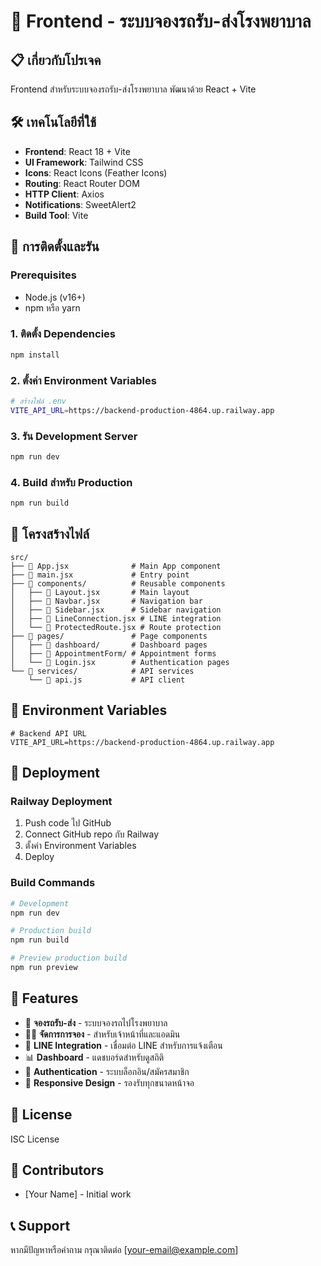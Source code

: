 # 🚌 Frontend - ระบบจองรถรับ-ส่งโรงพยาบาล

## 📋 เกี่ยวกับโปรเจค

Frontend สำหรับระบบจองรถรับ-ส่งโรงพยาบาล พัฒนาด้วย React + Vite

## 🛠️ เทคโนโลยีที่ใช้

- **Frontend**: React 18 + Vite
- **UI Framework**: Tailwind CSS
- **Icons**: React Icons (Feather Icons)
- **Routing**: React Router DOM
- **HTTP Client**: Axios
- **Notifications**: SweetAlert2
- **Build Tool**: Vite

## 🚀 การติดตั้งและรัน

### Prerequisites
- Node.js (v16+)
- npm หรือ yarn

### 1. ติดตั้ง Dependencies
```bash
npm install
```

### 2. ตั้งค่า Environment Variables
```bash
# สร้างไฟล์ .env
VITE_API_URL=https://backend-production-4864.up.railway.app
```

### 3. รัน Development Server
```bash
npm run dev
```

### 4. Build สำหรับ Production
```bash
npm run build
```

## 📁 โครงสร้างไฟล์

```
src/
├── 📄 App.jsx              # Main App component
├── 📄 main.jsx             # Entry point
├── 📁 components/          # Reusable components
│   ├── 📄 Layout.jsx       # Main layout
│   ├── 📄 Navbar.jsx       # Navigation bar
│   ├── 📄 Sidebar.jsx      # Sidebar navigation
│   ├── 📄 LineConnection.jsx # LINE integration
│   └── 📄 ProtectedRoute.jsx # Route protection
├── 📁 pages/               # Page components
│   ├── 📁 dashboard/       # Dashboard pages
│   ├── 📁 AppointmentForm/ # Appointment forms
│   └── 📄 Login.jsx        # Authentication pages
└── 📁 services/            # API services
    └── 📄 api.js           # API client
```

## 🔧 Environment Variables

```env
# Backend API URL
VITE_API_URL=https://backend-production-4864.up.railway.app
```

## 🚀 Deployment

### Railway Deployment
1. Push code ไป GitHub
2. Connect GitHub repo กับ Railway
3. ตั้งค่า Environment Variables
4. Deploy

### Build Commands
```bash
# Development
npm run dev

# Production build
npm run build

# Preview production build
npm run preview
```

## 📱 Features

- 🏥 **จองรถรับ-ส่ง** - ระบบจองรถไปโรงพยาบาล
- 👨‍⚕️ **จัดการการจอง** - สำหรับเจ้าหน้าที่และแอดมิน
- 📱 **LINE Integration** - เชื่อมต่อ LINE สำหรับการแจ้งเตือน
- 📊 **Dashboard** - แดชบอร์ดสำหรับดูสถิติ
- 🔐 **Authentication** - ระบบล็อกอิน/สมัครสมาชิก
- 📱 **Responsive Design** - รองรับทุกขนาดหน้าจอ

## 📝 License

ISC License

## 👥 Contributors

- [Your Name] - Initial work

## 📞 Support

หากมีปัญหาหรือคำถาม กรุณาติดต่อ [your-email@example.com]
